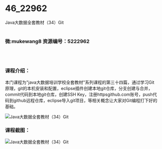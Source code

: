 # 46_22962
Java大数据全套教材（34）Git
<br/></br>
<h3>微:mukewang8 资源编号：5222962</h3>
<br/></br>
<h3>课程介绍：</h3>
<p>本门课程为"java大数据培训学校全套教材"系列课程的第三十四篇，通过学习<a title="查看与 Git 相关的文章" target="_blank">Git</a>原理，git的本机安装和配置，eclipse插件创建本地git仓库，分支创建与合并，commit代码到本地git仓库，创建SSH Key，注册httpsgithub.com账号，push代码到github远程仓库，eclipse导入git项目，等相关概念让大家对<a title="查看与 Git 相关的文章" target="_blank">Git</a>编程打下好的基础。</p>
<p><img src="https://www.ko996.com/wp-content/uploads/img/2022/02/1-39.png" alt="Java大数据全套教材（34）Git"></p>
<div class="info-desc">
<h3>课程截图：</h3>
<p><img src="https://www.ko996.com/wp-content/uploads/img/2022/02/2-63.png" alt="Java大数据全套教材（34）Git"></p>


			
</div>
